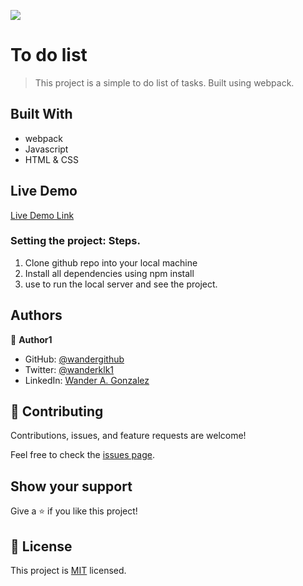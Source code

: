 ![](https://img.shields.io/badge/Microverse-blueviolet)

# To do list

> This project is a simple to do list of tasks. Built using webpack.


## Built With

- webpack
- Javascript
- HTML & CSS

## Live Demo 

[Live Demo Link](https://wandergithub.github.io/To-do-list/)


### Setting the project: Steps.
1. Clone github repo into your local machine
2. Install all dependencies using npm install 
3. use <npm run start> to run the local server and see the project.


## Authors

👤 **Author1**


- GitHub: [@wandergithub](https://github.com/wandergithub)
- Twitter: [@wanderklk1](https://twitter.com/wanderklk1)
- LinkedIn: [Wander A. Gonzalez](https://www.linkedin.com/in/wander-a-gonzalez-53127b205/)

## 🤝 Contributing

Contributions, issues, and feature requests are welcome!

Feel free to check the [issues page](../../issues/).

## Show your support

Give a ⭐️ if you like this project!

## 📝 License

This project is [MIT](./MIT.md) licensed.
